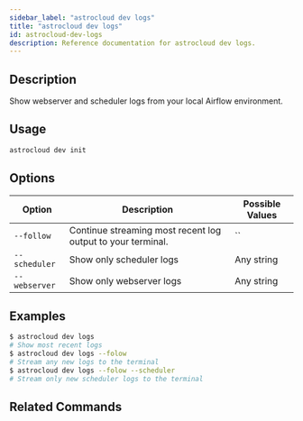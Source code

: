 ```yaml
---
sidebar_label: "astrocloud dev logs"
title: "astrocloud dev logs"
id: astrocloud-dev-logs
description: Reference documentation for astrocloud dev logs.
---
```


## Description

Show webserver and scheduler logs from your local Airflow environment.

## Usage

```sh
astrocloud dev init
```

## Options

| Option              | Description                                                                                                        | Possible Values             |
| ------------------- | ------------------------------------------------------------------------------------------------------------------ | --------------------------- |
| `--follow` | Continue streaming most recent log output to your terminal. | ``|
| `--scheduler`            | Show only scheduler logs                                                                                  | Any string                  |
| `--webserver`            | Show only webserver logs                                                                                  | Any string                  |


## Examples

```sh
$ astrocloud dev logs
# Show most recent logs
$ astrocloud dev logs --folow
# Stream any new logs to the terminal
$ astrocloud dev logs --folow --scheduler
# Stream only new scheduler logs to the terminal
```

## Related Commands
